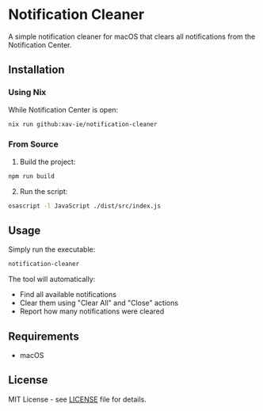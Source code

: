 # Notification Cleaner

A simple notification cleaner for macOS that clears all notifications from the Notification Center.

## Installation

### Using Nix

While Notification Center is open:

```bash
nix run github:xav-ie/notification-cleaner
```

### From Source

1. Build the project:

```bash
npm run build
```

2. Run the script:

```bash
osascript -l JavaScript ./dist/src/index.js
```

## Usage

Simply run the executable:

```bash
notification-cleaner
```

The tool will automatically:

- Find all available notifications
- Clear them using "Clear All" and "Close" actions
- Report how many notifications were cleared

## Requirements

- macOS

## License

MIT License - see [LICENSE](LICENSE) file for details.

